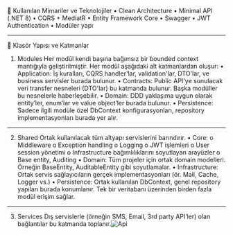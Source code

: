 🔧 Kullanılan Mimariler ve Teknolojiler
•	Clean Architecture
•	Minimal API (.NET 8)
•	CQRS + MediatR
•	Entity Framework Core
•	Swagger
•	JWT Authentication
•	Modüler yapı
________________________________________
📁 Klasör Yapısı ve Katmanlar
1. Modules
Her modül kendi başına bağımsız bir bounded context mantığıyla geliştirilmiştir.
Her modül aşağıdaki alt katmanlardan oluşur:
•	Application:
İş kuralları, CQRS handler'lar, validation'lar, DTO'lar, ve business servisler burada bulunur.
•	Contracts:
Public API'ye sunulacak veri transfer nesneleri (DTO'lar) bu katmanda bulunur. Başka modüller bu nesnelerle haberleşebilir.
•	Domain:
DDD yaklaşıma uygun olarak entity’ler, enum’lar ve value object’ler burada bulunur.
•	Persistence:
Sadece ilgili modüle özel DbContext konfigurasyonları, repository implementasyonları burada yer alır.
________________________________________
2. Shared
Ortak kullanılacak tüm altyapı servislerini barındırır.
•	Core:
o	Middleware
o	Exception handling
o	Logging
o	JWT işlemleri
o	User session yönetimi
o	Infrastructure bağımlılıklarını soyutlayan arayüzler
o	Base entity, Auditing
•	Domain:
Tüm projeler için ortak domain modelleri. Örneğin BaseEntity, AuditableEntity gibi soyutlamalar.
•	Infrastructure:
Ortak servis sağlayıcıların gerçek implementasyonları (ör. Mail, Cache, Logger vs.)
•	Persistence:
Ortak kullanılan DbContext, genel repository yapıları burada konumlanır. Tek bir veritabanı üzerinden birden fazla modül erişim sağlar.
________________________________________
3. Services
Dış servislerle (örneğin SMS, Email, 3rd party API’ler) olan bağlantılar bu katmanda toplanır.![Api](https://github.com/user-attachments/assets/8c74f667-d676-42cc-9bd6-af1a051a1a55)



